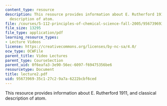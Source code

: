 ```yaml
---
content_type: resource
description: This resource provides information about E. Rutherford 1911, and classical
  description of atom.
file: /courses/5-112-principles-of-chemical-science-fall-2005/9567396935c127c29a7a6222bcbf6ced_lecture2.pdf
file_size: 13295
file_type: application/pdf
learning_resource_types:
- Lecture Videos
license: https://creativecommons.org/licenses/by-nc-sa/4.0/
ocw_type: OCWFile
parent_title: Video Lectures
parent_type: CourseSection
parent_uid: 0f6eafa3-3e90-56ec-6097-f69475356be6
resourcetype: Document
title: lecture2.pdf
uid: 95673969-35c1-27c2-9a7a-6222bcbf6ced
---
```

This resource provides information about E. Rutherford 1911, and classical description of atom.